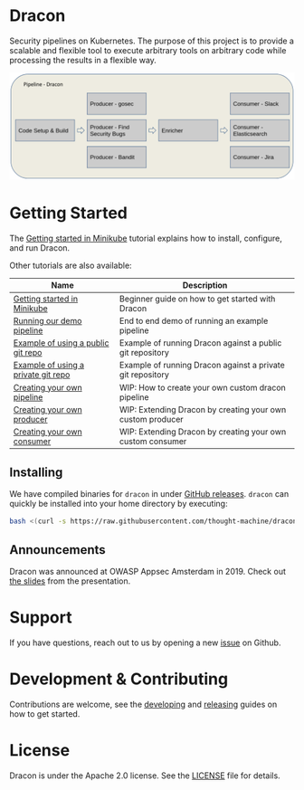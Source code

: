 # Dracon

Security pipelines on Kubernetes. The purpose of this project is to provide a
scalable and flexible tool to execute arbitrary tools on arbitrary code while
processing the results in a flexible way.

![](docs/images/dracon-pipeline.png)

# Getting Started

The [Getting started in Minikube](docs/getting-started/minikube.md) tutorial
explains how to install, configure, and run Dracon.

Other tutorials are also available:

| Name                                                    | Description                                                |
| ------------------------------------------------------- | ---------------------------------------------------------- |
| [Getting started in Minikube][tut-minikube]             | Beginner guide on how to get started with Dracon           |
| [Running our demo pipeline][tut-running-demos]          | End to end demo of running an example pipeline             |
| [Example of using a public git repo][tut-public-repo]   | Example of running Dracon against a public git repository  |
| [Example of using a private git repo][tut-private-repo] | Example of running Dracon against a private git repository |
| [Creating your own pipeline][tut-own-pipeline]          | WIP: How to create your own custom dracon pipeline         |
| [Creating your own producer][tut-own-producer]          | WIP: Extending Dracon by creating your own custom producer |
| [Creating your own consumer][tut-own-consumer]          | WIP: Extending Dracon by creating your own custom consumer |

## Installing

We have compiled binaries for `dracon` in under [GitHub releases](releases/). `dracon` can quickly be installed into your home directory by executing:
```bash
bash <(curl -s https://raw.githubusercontent.com/thought-machine/dracon/master/scripts/install.sh)
```

## Announcements

Dracon was announced at OWASP Appsec Amsterdam in 2019. Check out [the slides](docs/presentations/Dracon-OWASP-Presentation-export.pdf)
from the presentation.

# Support

If you have questions, reach out to us by opening a new [issue](https://github.com/thought-machine/dracon/issues/new) on Github.

# Development & Contributing

Contributions are welcome, see the [developing](docs/contributers/DEVELOPING.md)
and [releasing](docs/contributers/RELEASES.md) guides on how to get started.

# License

Dracon is under the Apache 2.0 license. See the [LICENSE](LICENSE) file for
details.

[tut-minikube]: docs/getting-started/minikube.md
[tut-own-pipeline]: docs/getting-started/tutorials/constructing-your-own-pipeline.md
[tut-own-consumer]: docs/getting-started/tutorials/creating-your-own-consumer.md
[tut-own-producer]: docs/getting-started/tutorials/creating-your-own-producer.md
[tut-private-repo]: docs/getting-started/tutorials/running-demo-against-private-repository.md
[tut-public-repo]: docs/getting-started/tutorials/running-demo-against-public-repository.md
[tut-running-demos]: docs/getting-started/tutorials/running-demos.md
